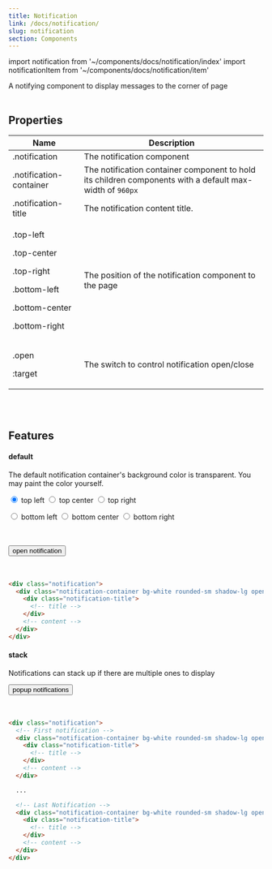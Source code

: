 ```yaml
---
title: Notification
link: /docs/notification/
slug: notification
section: Components
---
```

import notification from '~/components/docs/notification/index'
import notificationItem from '~/components/docs/notification/item'

<script>
export default {
  data () {
    return {
      position: 'top-right',
      open: false
    }
  }
}
</script>

<notification :position="position" :container-classes="{ [`bg-white shadow-lg rounded`]: true }">
  <notification-item
    :open.sync="open"
    :container-classes="{ [`bg-white shadow-lg rounded`]: true }" />
</notification>


A notifying component to display messages to the corner of page
<br>
<br>


## Properties
<table class="ro-table-group ro-table-group-outline">
  <thead>
    <tr>
      <th>Name</th>
      <th>Description</th>
    </tr>
  </thead>
  <tbody class="align-baseline">
    <tr>
      <td>.notification</td>
      <td>
        The notification component
      </td>
    </tr>
    <tr>
      <td>.notification-container</td>
      <td>
        The notification container component to hold its children components with a default max-width of <code>960px</code>
      </td>
    </tr>
    <tr>
      <td>.notification-title</td>
      <td>
        The notification content title.
      </td>
    </tr>
    <tr>
      <td>
        <p>.top-left</p>
        <p>.top-center</p>
        <p>.top-right</p>
        <p>.bottom-left</p>
        <p>.bottom-center</p>
        <p>.bottom-right</p>
      </td>
      <td>
        The position of the notification component to the page
      </td>
    </tr>
    <tr>
      <td>
        <p>.open</p>
        <p>:target</p>
      </td>
      <td>
        The switch to control notification open/close
      </td>
    </tr>
  </tbody>
</table>
<br>
<br>


## Features
#### default
The default notification container's background color is transparent. You may paint the color yourself.

<form class="radio-group flex flex-wrap">
  <label class="radio">
    <input type="radio" value="top-left" v-model="position" name="position" checked />
    top left
  </label>
  <label class="radio">
    <input type="radio" value="top-center" v-model="position" name="position" />
    top center
  </label>
  <label class="radio">
    <input type="radio" value="top-right" v-model="position" name="position" />
    top right
  </label>
</form>
<form class="radio-group flex flex-wrap">
  <label class="radio">
    <input type="radio" value="bottom-left" v-model="position" name="position" />
    bottom left
  </label>
  <label class="radio">
    <input type="radio" value="bottom-center" v-model="position" name="position" />
    bottom center
  </label>
  <label class="radio">
    <input type="radio" value="bottom-right" v-model="position" name="position" />
    bottom right
  </label>
</form>
<br>
<br>

<div>
  <button class="button text-gray-700 bg-gray-300" type="button" @click="open = true">open notification</button>
</div>
<br>
<br>

```html {}
<div class="notification">
  <div class="notification-container bg-white rounded-sm shadow-lg open">
    <div class="notification-title">
      <!-- title -->
    </div>
    <!-- content -->
  </div>
</div>
```

#### stack
Notifications can stack up if there are multiple ones to display

<div>
  <button class="button text-gray-700 bg-gray-300" type="button" @click="$root.$emit('init:notification')">popup notifications</button>
</div>
<br>
<br>

```html {}
<div class="notification">
  <!-- First notification -->
  <div class="notification-container bg-white rounded-sm shadow-lg open">
    <div class="notification-title">
      <!-- title -->
    </div>
    <!-- content -->
  </div>

  ...

  <!-- Last Notification -->
  <div class="notification-container bg-white rounded-sm shadow-lg open">
    <div class="notification-title">
      <!-- title -->
    </div>
    <!-- content -->
  </div>
</div>
```